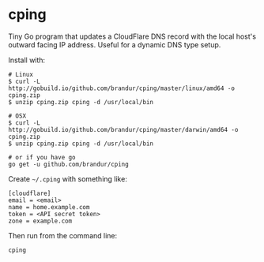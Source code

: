 # cping

Tiny Go program that updates a CloudFlare DNS record with the local host's outward facing IP address. Useful for a dynamic DNS type setup.

Install with:

```
# Linux
$ curl -L http://gobuild.io/github.com/brandur/cping/master/linux/amd64 -o cping.zip
$ unzip cping.zip cping -d /usr/local/bin

# OSX
$ curl -L http://gobuild.io/github.com/brandur/cping/master/darwin/amd64 -o cping.zip
$ unzip cping.zip cping -d /usr/local/bin

# or if you have go
go get -u github.com/brandur/cping
```

Create `~/.cping` with something like:

```
[cloudflare]
email = <email>
name = home.example.com
token = <API secret token>
zone = example.com
```

Then run from the command line:

```
cping
```
